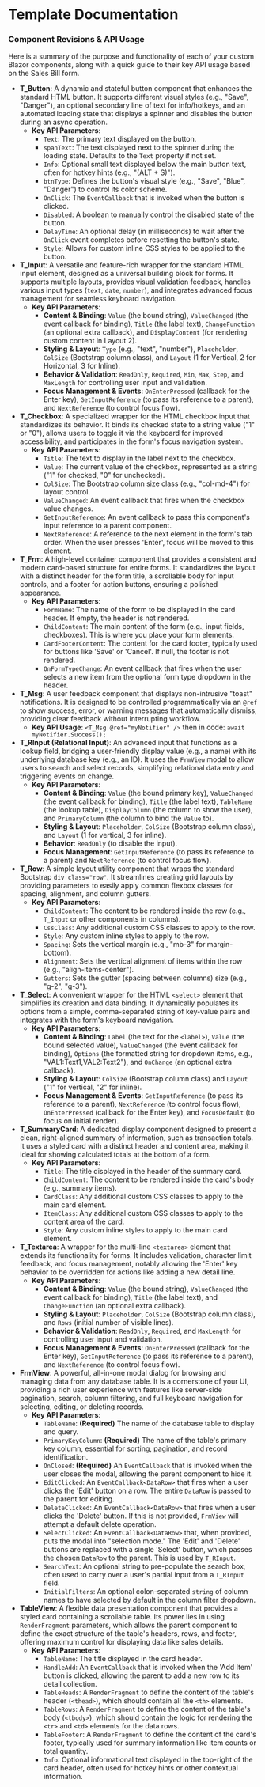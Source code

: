 # Template Documentation
### Component Revisions & API Usage

Here is a summary of the purpose and functionality of each of your custom Blazor components, along with a quick guide to their key API usage based on the Sales Bill form.

- **T_Button**: A dynamic and stateful button component that enhances the standard HTML button. It supports different visual styles (e.g., "Save", "Danger"), an optional secondary line of text for info/hotkeys, and an automated loading state that displays a spinner and disables the button during an async operation.
    - **Key API Parameters**:
        - `Text`: The primary text displayed on the button.
        - `spanText`: The text displayed next to the spinner during the loading state. Defaults to the `Text` property if not set.
        - `Info`: Optional small text displayed below the main button text, often for hotkey hints (e.g., "(ALT + S)").
        - `btnType`: Defines the button's visual style (e.g., "Save", "Blue", "Danger") to control its color scheme.
        - `OnClick`: The `EventCallback` that is invoked when the button is clicked.
        - `Disabled`: A boolean to manually control the disabled state of the button.
        - `DelayTime`: An optional delay (in milliseconds) to wait after the `OnClick` event completes before resetting the button's state.
        - `Style`: Allows for custom inline CSS styles to be applied to the button.
- **T_Input**: A versatile and feature-rich wrapper for the standard HTML input element, designed as a universal building block for forms. It supports multiple layouts, provides visual validation feedback, handles various input types (`text`, `date`, `number`), and integrates advanced focus management for seamless keyboard navigation.
    - **Key API Parameters**:
        - **Content & Binding**: `Value` (the bound string), `ValueChanged` (the event callback for binding), `Title` (the label text), `ChangeFunction` (an optional extra callback), and `DisplayContent` (for rendering custom content in Layout 2).
        - **Styling & Layout**: `Type` (e.g., "text", "number"), `Placeholder`, `ColSize` (Bootstrap column class), and `Layout` (1 for Vertical, 2 for Horizontal, 3 for Inline).
        - **Behavior & Validation**: `ReadOnly`, `Required`, `Min`, `Max`, `Step`, and `MaxLength` for controlling user input and validation.
        - **Focus Management & Events**: `OnEnterPressed` (callback for the Enter key), `GetInputReference` (to pass its reference to a parent), and `NextReference` (to control focus flow).
- **T_Checkbox**: A specialized wrapper for the HTML checkbox input that standardizes its behavior. It binds its checked state to a string value ("1" or "0"), allows users to toggle it via the keyboard for improved accessibility, and participates in the form's focus navigation system.
    - **Key API Parameters**:
        - `Title`: The text to display in the label next to the checkbox.
        - `Value`: The current value of the checkbox, represented as a string ("1" for checked, "0" for unchecked).
        - `ColSize`: The Bootstrap column size class (e.g., "col-md-4") for layout control.
        - `ValueChanged`: An event callback that fires when the checkbox value changes.
        - `GetInputReference`: An event callback to pass this component's input reference to a parent component.
        - `NextReference`: A reference to the next element in the form's tab order. When the user presses 'Enter', focus will be moved to this element.
- **T_Frm**: A high-level container component that provides a consistent and modern card-based structure for entire forms. It standardizes the layout with a distinct header for the form title, a scrollable body for input controls, and a footer for action buttons, ensuring a polished appearance.
    - **Key API Parameters**:
        - `FormName`: The name of the form to be displayed in the card header. If empty, the header is not rendered.
        - `ChildContent`: The main content of the form (e.g., input fields, checkboxes). This is where you place your form elements.
        - `CardFooterContent`: The content for the card footer, typically used for buttons like 'Save' or 'Cancel'. If null, the footer is not rendered.
        - `OnFormTypeChange`: An event callback that fires when the user selects a new item from the optional form type dropdown in the header.
- **T_Msg**: A user feedback component that displays non-intrusive "toast" notifications. It is designed to be controlled programmatically via an `@ref` to show success, error, or warning messages that automatically dismiss, providing clear feedback without interrupting workflow.
    - **Key API Usage**: `<T_Msg @ref="myNotifier" />` then in code: `await myNotifier.Success();`
- **T_RInput (Relational Input)**: An advanced input that functions as a lookup field, bridging a user-friendly display value (e.g., a name) with its underlying database key (e.g., an ID). It uses the `FrmView` modal to allow users to search and select records, simplifying relational data entry and triggering events on change.
    - **Key API Parameters**:
        - **Content & Binding**: `Value` (the bound primary key), `ValueChanged` (the event callback for binding), `Title` (the label text), `TableName` (the lookup table), `DisplayColumn` (the column to show the user), and `PrimaryColumn` (the column to bind the `Value` to).
        - **Styling & Layout**: `Placeholder`, `ColSize` (Bootstrap column class), and `Layout` (1 for vertical, 3 for inline).
        - **Behavior**: `ReadOnly` (to disable the input).
        - **Focus Management**: `GetInputReference` (to pass its reference to a parent) and `NextReference` (to control focus flow).
- **T_Row**: A simple layout utility component that wraps the standard Bootstrap `div class="row"`. It streamlines creating grid layouts by providing parameters to easily apply common flexbox classes for spacing, alignment, and column gutters.
    - **Key API Parameters**:
        - `ChildContent`: The content to be rendered inside the row (e.g., `T_Input` or other components in columns).
        - `CssClass`: Any additional custom CSS classes to apply to the row.
        - `Style`: Any custom inline styles to apply to the row.
        - `Spacing`: Sets the vertical margin (e.g., "mb-3" for margin-bottom).
        - `Alignment`: Sets the vertical alignment of items within the row (e.g., "align-items-center").
        - `Gutters`: Sets the gutter (spacing between columns) size (e.g., "g-2", "g-3").
- **T_Select**: A convenient wrapper for the HTML `<select>` element that simplifies its creation and data binding. It dynamically populates its options from a simple, comma-separated string of key-value pairs and integrates with the form's keyboard navigation.
    - **Key API Parameters**:
        - **Content & Binding**: `Label` (the text for the `<label>`), `Value` (the bound selected value), `ValueChanged` (the event callback for binding), `Options` (the formatted string for dropdown items, e.g., "VAL1:Text1,VAL2:Text2"), and `OnChange` (an optional extra callback).
        - **Styling & Layout**: `ColSize` (Bootstrap column class) and `Layout` ("1" for vertical, "2" for inline).
        - **Focus Management & Events**: `GetInputReference` (to pass its reference to a parent), `NextReference` (to control focus flow), `OnEnterPressed` (callback for the Enter key), and `FocusDefault` (to focus on initial render).
- **T_SummaryCard**: A dedicated display component designed to present a clean, right-aligned summary of information, such as transaction totals. It uses a styled card with a distinct header and content area, making it ideal for showing calculated totals at the bottom of a form.
    - **Key API Parameters**:
        - `Title`: The title displayed in the header of the summary card.
        - `ChildContent`: The content to be rendered inside the card's body (e.g., summary items).
        - `CardClass`: Any additional custom CSS classes to apply to the main card element.
        - `ItemClass`: Any additional custom CSS classes to apply to the content area of the card.
        - `Style`: Any custom inline styles to apply to the main card element.
- **T_Textarea**: A wrapper for the multi-line `<textarea>` element that extends its functionality for forms. It includes validation, character limit feedback, and focus management, notably allowing the 'Enter' key behavior to be overridden for actions like adding a new detail line.
    - **Key API Parameters**:
        - **Content & Binding**: `Value` (the bound string), `ValueChanged` (the event callback for binding), `Title` (the label text), and `ChangeFunction` (an optional extra callback).
        - **Styling & Layout**: `Placeholder`, `ColSize` (Bootstrap column class), and `Rows` (initial number of visible lines).
        - **Behavior & Validation**: `ReadOnly`, `Required`, and `MaxLength` for controlling user input and validation.
        - **Focus Management & Events**: `OnEnterPressed` (callback for the Enter key), `GetInputReference` (to pass its reference to a parent), and `NextReference` (to control focus flow).
- **FrmView**: A powerful, all-in-one modal dialog for browsing and managing data from any database table. It is a cornerstone of your UI, providing a rich user experience with features like server-side pagination, search, column filtering, and full keyboard navigation for selecting, editing, or deleting records.
    - **Key API Parameters**:
        - `TableName`: **(Required)** The name of the database table to display and query.
        - `PrimaryKeyColumn`: **(Required)** The name of the table's primary key column, essential for sorting, pagination, and record identification.
        - `OnClosed`: **(Required)** An `EventCallback` that is invoked when the user closes the modal, allowing the parent component to hide it.
        - `EditClicked`: An `EventCallback<DataRow>` that fires when a user clicks the 'Edit' button on a row. The entire `DataRow` is passed to the parent for editing.
        - `DeleteClicked`: An `EventCallback<DataRow>` that fires when a user clicks the 'Delete' button. If this is not provided, `FrmView` will attempt a default delete operation.
        - `SelectClicked`: An `EventCallback<DataRow>` that, when provided, puts the modal into "selection mode." The 'Edit' and 'Delete' buttons are replaced with a single 'Select' button, which passes the chosen `DataRow` to the parent. This is used by `T_RInput`.
        - `SearchText`: An optional string to pre-populate the search box, often used to carry over a user's partial input from a `T_RInput` field.
        - `InitialFilters`: An optional colon-separated `string` of column names to have selected by default in the column filter dropdown.
- **TableView**: A flexible data presentation component that provides a styled card containing a scrollable table. Its power lies in using `RenderFragment` parameters, which allows the parent component to define the exact structure of the table's headers, rows, and footer, offering maximum control for displaying data like sales details.
    - **Key API Parameters**:
        - `TableName`: The title displayed in the card header.
        - `HandleAdd`: An `EventCallback` that is invoked when the 'Add Item' button is clicked, allowing the parent to add a new row to its detail collection.
        - `TableHeads`: A `RenderFragment` to define the content of the table's header (`<thead>`), which should contain all the `<th>` elements.
        - `TableRows`: A `RenderFragment` to define the content of the table's body (`<tbody>`), which should contain the logic for rendering the `<tr>` and `<td>` elements for the data rows.
        - `TableFooter`: A `RenderFragment` to define the content of the card's footer, typically used for summary information like item counts or total quantity.
        - `Info`: Optional informational text displayed in the top-right of the card header, often used for hotkey hints or other contextual information.
     


